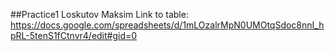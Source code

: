 ##Practice1 Loskutov Maksim
Link to table: https://docs.google.com/spreadsheets/d/1mLOzalrMpN0UMOtqSdoc8nnI_hpRL-5tenS1fCtnvr4/edit#gid=0